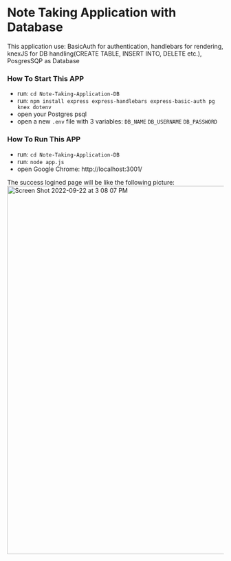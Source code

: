 # Note Taking Application with Database
This application use: BasicAuth for authentication, handlebars for rendering, knexJS for DB handling(CREATE TABLE, INSERT INTO, DELETE etc.), PosgresSQP as Database

### How To Start This APP

- run: `cd Note-Taking-Application-DB`
- run: `npm install express express-handlebars express-basic-auth pg knex dotenv`
- open your Postgres psql
- open a new `.env` file with 3 variables:
  `DB_NAME`
  `DB_USERNAME`
  `DB_PASSWORD`

### How To Run This APP

- run: `cd Note-Taking-Application-DB`
- run: `node app.js`
- open Google Chrome: http://localhost:3001/

The success logined page will be like the following picture:
<br/>
<img width="858" alt="Screen Shot 2022-09-22 at 3 08 07 PM" src="https://user-images.githubusercontent.com/67308492/191681081-c2f72369-3348-42f9-bb96-9233e7c896f5.png">
